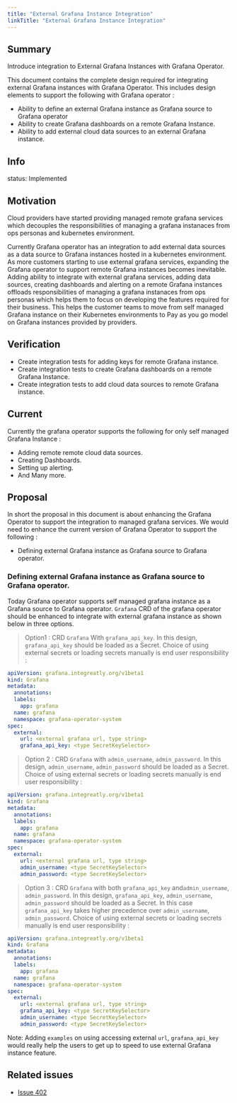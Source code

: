 ```yaml
---
title: "External Grafana Instance Integration"
linkTitle: "External Grafana Instance Integration"
---
```


## Summary

Introduce integration to External Grafana Instances with Grafana Operator.

This document contains the complete design required for integrating external Grafana instances with Grafana Operator.
This includes design elements to support the following with Grafana operator :

- Ability to define an external Grafana instance as Grafana source to Grafana operator
- Ability to create Grafana dashboards on a remote Grafana Instance.
- Ability to add external cloud data sources to an external Grafana instance.

## Info

status: Implemented

## Motivation

Cloud providers have started providing managed remote grafana services which decouples the responsibilities of managing a grafana instanaces from ops personas and kubernetes environment.

Currently Grafana operator has an integration to add external data sources as a data source to Grafana instances hosted in a kubernetes environment. As more customers starting to use external grafana services, expanding the Grafana operator to support remote Grafana instances becomes inevitable. Adding ability to integrate with external grafana services, adding data sources, creating dashboards and alerting on a remote Grafana instances offloads responsibilities of managing a grafana instanaces from ops personas which helps them to focus on developing the features required for their business. This helps the customer teams to move from self managed Grafana instance on their Kubernetes environments to Pay as you go model on Grafana instances provided by providers.

## Verification

- Create integration tests for adding keys for remote Grafana instance.
- Create integration tests to create Grafana dashboards on a remote Grafana Instance.
- Create integration tests to add cloud data sources to remote Grafana instance.

## Current

Currently the grafana operator supports the following for only self managed Grafana Instance :
- Adding remote remote cloud data sources.
- Creating Dashboards.
- Setting up alerting.
- And Many more.

## Proposal

In short the proposal in this document is about enhancing the Grafana Operator to support the integration to managed grafana services. We would need to enhance the current version of Grafana Operator to support the following :

- Defining external Grafana instance as Grafana source to Grafana operator.

### Defining external Grafana instance as Grafana source to Grafana operator.

Today Grafana operator supports self managed grafana instance as a Grafana source to Grafana operator. `Grafana` CRD of the grafana operator should be enhanced to integrate with external grafana instance as shown below in three options.

> Option1 : CRD `Grafana` With `grafana_api_key`. In this design, `grafana_api_key` should be loaded as a Secret. Choice of using external secrets or loading secrets manually is end user responsibility :

```.yaml
apiVersion: grafana.integreatly.org/v1beta1
kind: Grafana
metadata:
  annotations:
  labels:
    app: grafana
  name: grafana
  namespace: grafana-operator-system
spec:
  external:
    url: <external grafana url, type string>
    grafana_api_key: <type SecretKeySelector>
```

> Option 2 : CRD `Grafana` with `admin_username`, `admin_password`. In this design, `admin_username`, `admin_password` should be loaded as a Secret. Choice of using external secrets or loading secrets manually is end user responsibility :

```.yaml
apiVersion: grafana.integreatly.org/v1beta1
kind: Grafana
metadata:
  annotations:
  labels:
    app: grafana
  name: grafana
  namespace: grafana-operator-system
spec:
  external:
    url: <external grafana url, type string>
    admin_username: <type SecretKeySelector>
    admin_password: <type SecretKeySelector>
```

> Option 3 : CRD `Grafana` with both `grafana_api_key` and`admin_username`, `admin_password`. In this design, `grafana_api_key`, `admin_username`, `admin_password` should be loaded as a Secret. In this case `grafana_api_key` takes higher precedence over `admin_username`, `admin_password`. Choice of using external secrets or loading secrets manually is end user responsibility :

```.yaml
apiVersion: grafana.integreatly.org/v1beta1
kind: Grafana
metadata:
  annotations:
  labels:
    app: grafana
  name: grafana
  namespace: grafana-operator-system
spec:
  external:
    url: <external grafana url, type string>
    grafana_api_key: <type SecretKeySelector>
    admin_username: <type SecretKeySelector>
    admin_password: <type SecretKeySelector>
```

Note: Adding `examples` on using accessing external `url`, `grafana_api_key` would really help the users to get up to speed to use external Grafana instance feature.

## Related issues

- [Issue 402](https://github.com/grafana/grafana-operator/issues/402)
